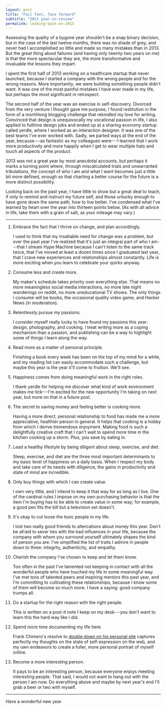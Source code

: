 ```yaml
---
layout: post
title: "Fail fast, face forward"
subtitle: "2013 year-in-review"
permalink: looking-back-on-2013
---
```


Assessing the quality of a bygone year shouldn't be a snap binary decision, but in the case of the last twelve months, there was no shade of grey, and never had I accomplished so little and made so many mistakes than in 2013. But the great thing about failures (and having only twenty-two years on me) is that the more spectacular they are, the more transformative and invaluable the lessons they impart.

I spent the first half of 2013 working on a healthcare startup that never launched, because I started a company with the wrong people and for the wrong reasons. More importantly, we were building something people didn't want. It was one of the most painful mistakes I have ever made in my life, but perhaps the most significant in retrospect.

The second half of the year was an exercise in self-discovery. Divorced from the very venture I thought gave me purpose, I found restitution in the form of a monthlong blogging challenge that rekindled my love for writing. Convinced that design is unequivocally my vocational passion in life, I also applied to fulltime design jobs and ended up at a sharing economy startup called yerdle, where I worked as an interaction designer. It was one of the best teams I've ever worked with. Sadly, we parted ways at the end of the year, because---as fantastic as my colleagues were---I learned that I work more productively and more happily when I get to wear multiple hats and touch all aspects of the product.

2013 was not a great year by most anecdotal accounts, but perhaps it marks a turning point where, through miscalculated trials and unwarranted tribulations, the concept of who I am and what I want becomes just a little bit more defined, enough so that charting a better course for the future is a more distinct possibility.

Looking back on the past year, I have little to show but a great deal to teach, if only to remind and instruct my future self, and those unlucky enough to have gone down the same path, how to live better. I've condensed what I've learned by heart over the year into thirteen points below. (As with all advice in life, take them with a grain of salt, as your mileage may vary.)

- - -

1.  Embrace the fact that I thrive on change, and plan accordingly.

    I used to think that my insatiable need for change was a problem, but over the past year I've realized that it's just an integral part of who I am---that I stream Hype Machine because I can't listen to the same track twice, that I've moved at least a dozen times since I graduated last year, that I crave new experiences and relationships almost constantly. Life is more exciting when you learn to celebrate your quirks anyway.

1.  Consume less and create more.

    My maker's schedule takes priority over everything else. That means no more meaningless social media interactions, no more late night wanderings on reddit, no more uneducational TV shows. The only things I consume will be books, the occasional quality video game, and Hacker News (in moderation).

1.  Relentlessly pursue my passions.

    I consider myself really lucky to have found my passions this year: design, photography, and cooking. I treat writing more as a coping mechanism than a passion, and publishing can be a way to highlight some of things I learn along the way.

1.  Read more as a matter of personal principle.

    Finishing a book every week has been on the top of my mind for a while, and my reading list can easily accommodate such a challenge, but maybe this year is the year it'll come to fruition. We'll see.

1.  Happiness comes from doing meaningful work in the right roles.

    I thank yerdle for helping me discover what kind of work environment makes me tick---I'm excited for the new opportunity I'm taking on next year, but more on that in a future post.

1.  The secret to saving money and feeling better is cooking more.

    Having a more direct, personal relationship to food has made me a more appreciative, healthier person in general. It helps that cooking is a hobby from which I derive tremendous enjoyment. Making food is such a delightfully creative craft that I can't wait to spend more time in the kitchen cooking up a storm. Plus, you save by eating in.

1.  Lead a healthy lifestyle by being diligent about sleep, exercise, and diet.

    Sleep, exercise, and diet are the three most important determinants to my basic level of happiness on a daily basis. When I respect my body and take care of its needs with diligence, the gains in productivity and state of mind are incredible.

1.  Only buy things with which I can create value.

    I own very little, and I intend to keep it that way for as long as I live. One of the cardinal rules I impose on my own purchasing behavior is that the item I'm buying has to be able to create value in some way; for example, a good pen fits the bill but a television set doesn't.

1.  It's okay to cut loose the toxic people in my life.

    I lost two really good friends to altercations about money this year. Don't be afraid to sever ties with the bad influences in your life, because the company with whom you surround yourself ultimately shapes the kind of person you are. I've simplified the list of traits I admire in people down to three: integrity, authenticity, and empathy.

1.  Cherish the company I've chosen to keep and let them know.

    Too often in the past I've lamented not keeping in contact with all the wonderful people who have touched my life in some meaningful way. I've met tons of talented peers and inspiring mentors this past year, and I'm committing to cultivating these relationships, because I know some of them will become so much more. I have a saying: good company trumps all.

1.  Do a startup for the right reason with the right people.

    This is written on a post-it note I keep on my desk---you don't want to learn this the hard way like I did.

1.  Spend more time documenting my life here.

    Frank Chimero's resolve to [double down on his personal site](http://frankchimero.com/blog/2013/12/homesteading-2014/) captures perfectly my thoughts on the state of self-expression on the web, and my own endeavors to create a fuller, more personal portrait of myself online.

1.  Become a more interesting person.

    It pays to be an interesting person, because everyone enjoys meeting interesting people. That said, I would not want to hang out with the person I am now. Do everything above and maybe by next year's end I'll grab a beer or two with myself.

- - -

Have a wonderful new year.
